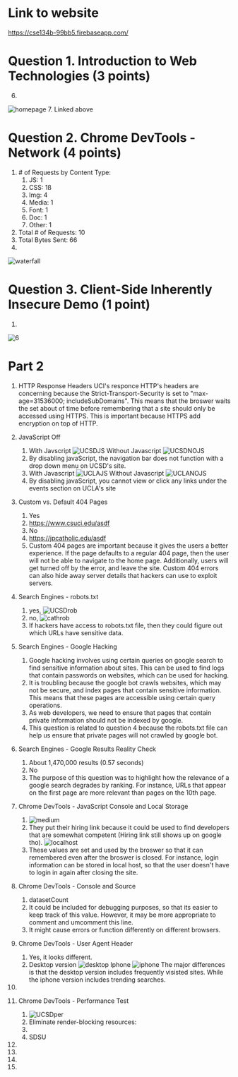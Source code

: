 # Link to website
https://cse134b-99bb5.firebaseapp.com/
# Question 1. Introduction to Web Technologies (3 points)
6. 
![homepage](/pictures/homepage.png)
7. Linked above



# Question 2. Chrome DevTools - Network (4 points)
1. \# of Requests by Content Type: 
    1. JS: 1
    2. CSS: 1ß
    3. Img: 4
    4. Media: 1
    5. Font: 1
    6. Doc: 1
    7. Other: 1
2. Total # of Requests: 10
3. Total Bytes Sent: 66
4. 
![waterfall](/pictures/waterfall.png)

# Question 3. Client-Side Inherently Insecure Demo (1 point)
1. 
![6](/pictures/6.png)


# Part 2
1. HTTP Response Headers 
UCI's responce HTTP's headers are concerning because the 
Strict-Transport-Security is set to "max-age=31536000; includeSubDomains". 
This means that the broswer waits the set about of time before remembering
that a site should only be accessed using HTTPS. This is important because
HTTPS add encryption on top of HTTP.

2. JavaScript Off
    1. With Javscript
    ![UCSDJS](/pictures/UCSDJS.png)
    Without Javascript
    ![UCSDNOJS](/pictures/UCSDNOJS.png)
    2. By disabling javaScript, the navigation bar does not function with a drop down menu on UCSD's site.
    3. With Javascript
    ![UCLAJS](/pictures/UCLAJS.png)
    Without Javascript
    ![UCLANOJS](/pictures/UCLANOJS.png)
    4. By disabling javaScript, you cannot view or click any links under the events section on UCLA's site

3. Custom vs. Default 404 Pages
    1. Yes
    2. https://www.csuci.edu/asdf
    3. No
    4. https://jpcatholic.edu/asdf
    5. Custom 404 pages are important because it gives the users a better experience.
    If the page defaults to a regular 404 page, then the user will not be able to
    navigate to the home page. Additionally, users will get turned off by the error,
    and leave the site. Custom 404 errors can also hide away server details that
    hackers can use to exploit servers.

4. Search Engines - robots.txt
    1. yes, ![UCSDrob](/pictures/UCSDrob.png)
    2. no, ![cathrob](/pictures/cathrob.png)
    3. If hackers have access to robots.txt file, then they could figure out which URLs have sensitive data.

5. Search Engines - Google Hacking
    1. Google hacking involves using certain queries on google search to find sensitive information about sites. This can be used to find logs that contain passwords on websites, which can be used for hacking.
    2. It is troubling because the google bot crawls websites, which may not be secure, and index pages that contain sensitive information. This means that these pages are accessible using certain query operations.
    3. As web developers, we need to ensure that pages that contain private information should not be indexed by google.
    4. This question is related to question 4 because the robots.txt file can help us ensure that private pages will not crawled by google bot. 

6. Search Engines - Google Results Reality Check 
    1. About 1,470,000 results (0.57 seconds) 
    2. No
    3. The purpose of this question was to highlight how the relevance of a google search degrades by ranking. For instance, URLs that appear on the first page are more relevant than pages on the 10th page.

7. Chrome DevTools - JavaScript Console and Local Storage
    1. ![medium](/pictures/medium.png)
    2. They put their hiring link because it could be used to find developers that are somewhat competent (Hiring link still shows up on google tho).
    ![localhost](/pictures/localhost.png)
    3. These values are set and used by the broswer so that it can remembered even after the broswer is closed. For instance, login information can be stored in local host, so that the user doesn't have to login in again after closing the site. 

8. Chrome DevTools - Console and Source
    1. datasetCount
    2. It could be included for debugging purposes, so that its easier to keep track of this value. However, it may be more
    appropriate to comment and umcomment this line.
    3. It might cause errors or function differently on different browsers.

9. Chrome DevTools - User Agent Header
    1. Yes, it looks different. 
    2. Desktop version
    ![desktop](/pictures/desktop.png)
    Iphone
    ![iphone](/pictures/iphone.png)
    The major differences is that the desktop version includes frequently visisted sites. While the iphone version includes trending searches.

10. 
11. Chrome DevTools - Performance Test
    1. ![UCSDper](/pictures/UCSDper.png)
    2. Eliminate render-blocking resources: 
    3. 
    4. SDSU
12.
13.
14.
15.

